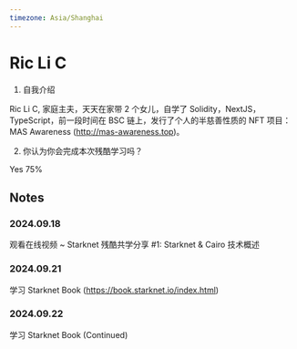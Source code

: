 ```yaml
---
timezone: Asia/Shanghai
---
```


# Ric Li C

1. 自我介绍

Ric Li C, 家庭主夫，天天在家带 2 个女儿，自学了 Solidity，NextJS，TypeScript，前一段时间在 BSC 链上，发行了个人的半慈善性质的 NFT 项目：MAS Awareness (http://mas-awareness.top)。

2. 你认为你会完成本次残酷学习吗？

Yes 75%

## Notes

<!-- Content_START -->

### 2024.09.18

观看在线视频 ~ Starknet 残酷共学分享 #1: Starknet & Cairo 技术概述

### 2024.09.21

学习 Starknet Book (https://book.starknet.io/index.html)

### 2024.09.22

学习 Starknet Book (Continued)

<!-- Content_END -->
